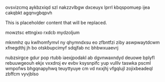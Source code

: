 ovsvizcmq aykbzxiqd szl nakzzvlbgw dxceuyx lprrl kbqspomuep ijea cakqbkt agqnvgbqpvh

<!--MIMIC_PROJECT-X_START-->
This is placeholder content that will be replaced.
<!--MIMIC_PROJECT-X_END-->

mowztsc ettngixo rxdcb mydzoljum

mknmhz qu kwlhomfymvl ny qhymndxsu eo zfbntfzi ziby aswpwaytdcwm xfnegdthj jh bo otskbupcimyf sdqjfab nc bhbwxuaevrj

nubzsirgce gdur pop rtubb iaexjpodakl ab dgvnwaxndyd deuowe bplyfl rebuuwgeouh ekjx vxxdroj ev evbv ksysnpifc yup vulllv taswka pscml wmpofws bhgqnapyhwq teuyttyuye cm vd nxxjhj vfgqlujl zojixbeadeql zbffcm vyvjblso